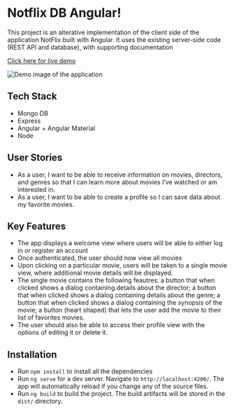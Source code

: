 # Notflix DB Angular!

This project is an alterative implementation of the client side of the application NotFlix built with Angular. It uses the existing server-side code (REST API and database), with supporting documentation

[Click here for live demo](https://michiyoyo.github.io/notflixdb-angular/)

![Demo image of the application](https://github.com/MichiyoYo/notflixdb-angular/blob/main/demo/notflix-angular-demo.gif)

## Tech Stack

- Mongo DB
- Express
- Angular + Angular Material
- Node

## User Stories

- As a user, I want to be able to receive information on movies, directors, and genres so that I can learn more about movies I’ve watched or am interested in.
- As a user, I want to be able to create a profile so I can save data about my favorite movies.

## Key Features

- The app displays a welcome view where users will be able to either log in or register an account
- Once authenticated, the user should now view all movies
- Upon clicking on a particular movie, users will be taken to a single movie view, where additional movie details will be displayed.
- The single movie contains the following feautres: a button that when clicked shows a dialog containing details about the director; a button that when clicked shows a dialog containing details about the genre; a button that when clicked shows a dialog containing the synopsis of the movie; a button (heart shaped) that lets the user add the movie to their list of favorites movies.
- The user should also be able to access their profile view with the options of editing it or delete it.

## Installation

- Run `npm install` to install all the dependencies
- Run `ng serve` for a dev server. Navigate to `http://localhost:4200/`. The app will automatically reload if you change any of the source files.
- Run `ng build` to build the project. The build artifacts will be stored in the `dist/` directory.
